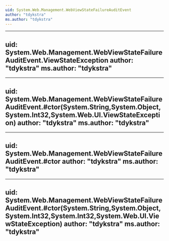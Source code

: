 ```yaml
---
uid: System.Web.Management.WebViewStateFailureAuditEvent
author: "tdykstra"
ms.author: "tdykstra"
---
```


---
uid: System.Web.Management.WebViewStateFailureAuditEvent.ViewStateException
author: "tdykstra"
ms.author: "tdykstra"
---

---
uid: System.Web.Management.WebViewStateFailureAuditEvent.#ctor(System.String,System.Object,System.Int32,System.Web.UI.ViewStateException)
author: "tdykstra"
ms.author: "tdykstra"
---

---
uid: System.Web.Management.WebViewStateFailureAuditEvent.#ctor
author: "tdykstra"
ms.author: "tdykstra"
---

---
uid: System.Web.Management.WebViewStateFailureAuditEvent.#ctor(System.String,System.Object,System.Int32,System.Int32,System.Web.UI.ViewStateException)
author: "tdykstra"
ms.author: "tdykstra"
---
